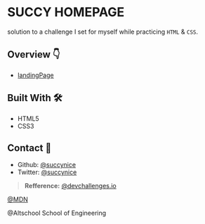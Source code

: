 # SUCCY HOMEPAGE

solution to a challenge I set for myself while practicing `HTML` & `CSS`.

## Overview 👇
  - [landingPage](./img/myPage.png)

## Built With 🛠
  * HTML5
  * CSS3

## Contact 🤙
  - Github: [@succynice](https://github.com/Succynice)
  - Twitter: [@succynice](https://twitter.com/succynice)

> **Refference:** [ @devchallenges.io](https://blogs.devchallenges.io/posts/tJ26U8MhZTPgBSRSwpqr)

[@MDN](https://developer.mozilla.org/)

@Altschool School of Engineering